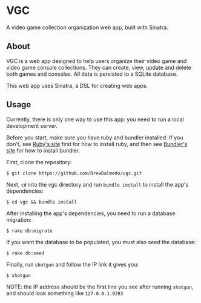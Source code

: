 # VGC
A video game collection organization web app, built with Sinatra.

## About
VGC is a web app designed to help users organize their video game and video game console collections. They can create, view, update and delete both games and consoles. All data is persisted to a SQLite database.

This web app uses Sinatra, a DSL for creating web apps. 

## Usage
Currently, there is only one way to use this app: you need to run a local development server.

Before you start, make sure you have ruby and bundler installed. If you don't, see [Ruby's site](https://www.ruby-lang.org/en/) first for how to install ruby, and then see [Bundler's site](https://bundler.io/) for how to install bundler.

First, clone the repository:
```
$ git clone https://github.com/DrewDalmedo/vgc.git
```

Next, `cd` into the vgc directory and run `bundle install` to install the app's dependencies:
```
$ cd vgc && bundle install
```

After installing the app's dependencies, you need to run a database migration:
```
$ rake db:migrate
```

If you want the database to be populated, you must also seed the database:
```
$ rake db:seed
```

Finally, run `shotgun` and follow the IP link it gives you:
```
$ shotgun
```
NOTE: the IP address should be the first line you see after running `shotgun`, and should look something like `127.0.0.1:9393`